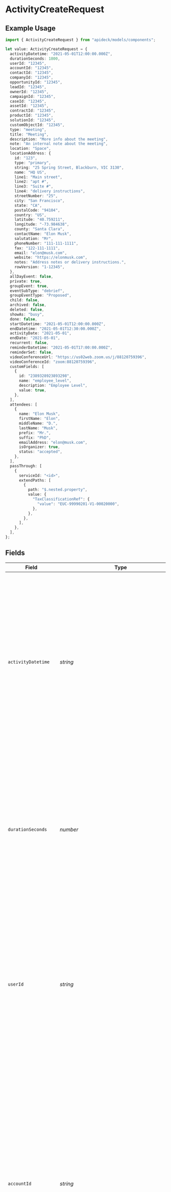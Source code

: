 # ActivityCreateRequest

## Example Usage

```typescript
import { ActivityCreateRequest } from "apideck/models/components";

let value: ActivityCreateRequest = {
  activityDatetime: "2021-05-01T12:00:00.000Z",
  durationSeconds: 1800,
  userId: "12345",
  accountId: "12345",
  contactId: "12345",
  companyId: "12345",
  opportunityId: "12345",
  leadId: "12345",
  ownerId: "12345",
  campaignId: "12345",
  caseId: "12345",
  assetId: "12345",
  contractId: "12345",
  productId: "12345",
  solutionId: "12345",
  customObjectId: "12345",
  type: "meeting",
  title: "Meeting",
  description: "More info about the meeting",
  note: "An internal note about the meeting",
  location: "Space",
  locationAddress: {
    id: "123",
    type: "primary",
    string: "25 Spring Street, Blackburn, VIC 3130",
    name: "HQ US",
    line1: "Main street",
    line2: "apt #",
    line3: "Suite #",
    line4: "delivery instructions",
    streetNumber: "25",
    city: "San Francisco",
    state: "CA",
    postalCode: "94104",
    country: "US",
    latitude: "40.759211",
    longitude: "-73.984638",
    county: "Santa Clara",
    contactName: "Elon Musk",
    salutation: "Mr",
    phoneNumber: "111-111-1111",
    fax: "122-111-1111",
    email: "elon@musk.com",
    website: "https://elonmusk.com",
    notes: "Address notes or delivery instructions.",
    rowVersion: "1-12345",
  },
  allDayEvent: false,
  private: true,
  groupEvent: true,
  eventSubType: "debrief",
  groupEventType: "Proposed",
  child: false,
  archived: false,
  deleted: false,
  showAs: "busy",
  done: false,
  startDatetime: "2021-05-01T12:00:00.000Z",
  endDatetime: "2021-05-01T12:30:00.000Z",
  activityDate: "2021-05-01",
  endDate: "2021-05-01",
  recurrent: false,
  reminderDatetime: "2021-05-01T17:00:00.000Z",
  reminderSet: false,
  videoConferenceUrl: "https://us02web.zoom.us/j/88120759396",
  videoConferenceId: "zoom:88120759396",
  customFields: [
    {
      id: "2389328923893298",
      name: "employee_level",
      description: "Employee Level",
      value: true,
    },
  ],
  attendees: [
    {
      name: "Elon Musk",
      firstName: "Elon",
      middleName: "D.",
      lastName: "Musk",
      prefix: "Mr.",
      suffix: "PhD",
      emailAddress: "elon@musk.com",
      isOrganizer: true,
      status: "accepted",
    },
  ],
  passThrough: [
    {
      serviceId: "<id>",
      extendPaths: [
        {
          path: "$.nested.property",
          value: {
            "TaxClassificationRef": {
              "value": "EUC-99990201-V1-00020000",
            },
          },
        },
      ],
    },
  ],
};
```

## Fields

| Field                                                                                                                                                                                                                                                                                                                                                                                                                                                                                                                                                                                          | Type                                                                                                                                                                                                                                                                                                                                                                                                                                                                                                                                                                                           | Required                                                                                                                                                                                                                                                                                                                                                                                                                                                                                                                                                                                       | Description                                                                                                                                                                                                                                                                                                                                                                                                                                                                                                                                                                                    | Example                                                                                                                                                                                                                                                                                                                                                                                                                                                                                                                                                                                        |
| ---------------------------------------------------------------------------------------------------------------------------------------------------------------------------------------------------------------------------------------------------------------------------------------------------------------------------------------------------------------------------------------------------------------------------------------------------------------------------------------------------------------------------------------------------------------------------------------------- | ---------------------------------------------------------------------------------------------------------------------------------------------------------------------------------------------------------------------------------------------------------------------------------------------------------------------------------------------------------------------------------------------------------------------------------------------------------------------------------------------------------------------------------------------------------------------------------------------- | ---------------------------------------------------------------------------------------------------------------------------------------------------------------------------------------------------------------------------------------------------------------------------------------------------------------------------------------------------------------------------------------------------------------------------------------------------------------------------------------------------------------------------------------------------------------------------------------------- | ---------------------------------------------------------------------------------------------------------------------------------------------------------------------------------------------------------------------------------------------------------------------------------------------------------------------------------------------------------------------------------------------------------------------------------------------------------------------------------------------------------------------------------------------------------------------------------------------- | ---------------------------------------------------------------------------------------------------------------------------------------------------------------------------------------------------------------------------------------------------------------------------------------------------------------------------------------------------------------------------------------------------------------------------------------------------------------------------------------------------------------------------------------------------------------------------------------------- |
| `activityDatetime`                                                                                                                                                                                                                                                                                                                                                                                                                                                                                                                                                                             | *string*                                                                                                                                                                                                                                                                                                                                                                                                                                                                                                                                                                                       | :heavy_minus_sign:                                                                                                                                                                                                                                                                                                                                                                                                                                                                                                                                                                             | The specific date and time when the activity occurred, formatted as an ISO 8601 string. This timestamp is vital for chronological tracking and reporting within the CRM, allowing users to view and analyze activities in a time-sequenced manner. Accurate datetime entries help in maintaining a reliable activity log, which is essential for performance analysis and historical data review.                                                                                                                                                                                              | 2021-05-01T12:00:00.000Z                                                                                                                                                                                                                                                                                                                                                                                                                                                                                                                                                                       |
| `durationSeconds`                                                                                                                                                                                                                                                                                                                                                                                                                                                                                                                                                                              | *number*                                                                                                                                                                                                                                                                                                                                                                                                                                                                                                                                                                                       | :heavy_minus_sign:                                                                                                                                                                                                                                                                                                                                                                                                                                                                                                                                                                             | The total duration of the activity measured in seconds. This metric is important for assessing the time spent on specific activities, aiding in productivity analysis and resource allocation. It allows users to quantify the length of engagements or tasks, providing insights into time management and operational efficiency.                                                                                                                                                                                                                                                             | 1800                                                                                                                                                                                                                                                                                                                                                                                                                                                                                                                                                                                           |
| `userId`                                                                                                                                                                                                                                                                                                                                                                                                                                                                                                                                                                                       | *string*                                                                                                                                                                                                                                                                                                                                                                                                                                                                                                                                                                                       | :heavy_minus_sign:                                                                                                                                                                                                                                                                                                                                                                                                                                                                                                                                                                             | The unique identifier of the user associated with the activity. This ID links the activity to a specific user within the CRM, facilitating user-specific tracking and accountability. It is essential for attributing activities to the correct personnel, enabling personalized performance metrics and ensuring accurate user activity logs.                                                                                                                                                                                                                                                 | 12345                                                                                                                                                                                                                                                                                                                                                                                                                                                                                                                                                                                          |
| `accountId`                                                                                                                                                                                                                                                                                                                                                                                                                                                                                                                                                                                    | *string*                                                                                                                                                                                                                                                                                                                                                                                                                                                                                                                                                                                       | :heavy_minus_sign:                                                                                                                                                                                                                                                                                                                                                                                                                                                                                                                                                                             | The account related to the activity. This property specifies the unique identifier of the account associated with the activity being updated. It is crucial for linking the activity to the correct account within the CRM, ensuring that all interactions and updates are accurately recorded under the appropriate account. This helps in maintaining a comprehensive view of all activities related to a specific account, facilitating better customer relationship management. Although not required, providing this ID can enhance the precision of activity tracking.                   | 12345                                                                                                                                                                                                                                                                                                                                                                                                                                                                                                                                                                                          |
| `contactId`                                                                                                                                                                                                                                                                                                                                                                                                                                                                                                                                                                                    | *string*                                                                                                                                                                                                                                                                                                                                                                                                                                                                                                                                                                                       | :heavy_minus_sign:                                                                                                                                                                                                                                                                                                                                                                                                                                                                                                                                                                             | The contact related to the activity. This field represents the unique identifier of the contact person associated with the activity. Including this ID helps in associating the activity with a specific individual, which is essential for personalizing interactions and maintaining detailed records of communications with contacts. This can be particularly useful in scenarios where activities are directly linked to customer interactions, such as meetings or calls. While optional, it is recommended to include this ID for more granular tracking of contact-related activities. | 12345                                                                                                                                                                                                                                                                                                                                                                                                                                                                                                                                                                                          |
| `companyId`                                                                                                                                                                                                                                                                                                                                                                                                                                                                                                                                                                                    | *string*                                                                                                                                                                                                                                                                                                                                                                                                                                                                                                                                                                                       | :heavy_minus_sign:                                                                                                                                                                                                                                                                                                                                                                                                                                                                                                                                                                             | The company related to the activity. This property holds the unique identifier for the company involved in the activity. It is used to associate the activity with a particular company, which is vital for tracking business interactions and engagements at the organizational level. This linkage supports strategic account management by providing insights into company-specific activities and trends. Although not mandatory, specifying this ID can improve the accuracy of company-related activity records.                                                                         | 12345                                                                                                                                                                                                                                                                                                                                                                                                                                                                                                                                                                                          |
| `opportunityId`                                                                                                                                                                                                                                                                                                                                                                                                                                                                                                                                                                                | *string*                                                                                                                                                                                                                                                                                                                                                                                                                                                                                                                                                                                       | :heavy_minus_sign:                                                                                                                                                                                                                                                                                                                                                                                                                                                                                                                                                                             | The opportunity related to the activity. This field contains the unique identifier for the sales opportunity linked to the activity. Associating an activity with an opportunity is important for sales tracking and pipeline management, as it allows teams to monitor progress and interactions related to specific sales deals. This can aid in forecasting and strategizing sales efforts. While this field is optional, including it can enhance the visibility of opportunity-related activities within the CRM.                                                                         | 12345                                                                                                                                                                                                                                                                                                                                                                                                                                                                                                                                                                                          |
| `leadId`                                                                                                                                                                                                                                                                                                                                                                                                                                                                                                                                                                                       | *string*                                                                                                                                                                                                                                                                                                                                                                                                                                                                                                                                                                                       | :heavy_minus_sign:                                                                                                                                                                                                                                                                                                                                                                                                                                                                                                                                                                             | The lead related to the activity. This property specifies the unique identifier of the lead associated with the activity. Linking activities to leads is crucial for lead management and nurturing processes, as it helps track interactions and engagements with potential customers. This can be particularly beneficial in understanding the journey of a lead through the sales funnel. Although not required, providing this ID can improve the tracking and management of lead-related activities.                                                                                       | 12345                                                                                                                                                                                                                                                                                                                                                                                                                                                                                                                                                                                          |
| `ownerId`                                                                                                                                                                                                                                                                                                                                                                                                                                                                                                                                                                                      | *string*                                                                                                                                                                                                                                                                                                                                                                                                                                                                                                                                                                                       | :heavy_minus_sign:                                                                                                                                                                                                                                                                                                                                                                                                                                                                                                                                                                             | The unique identifier of the user or team responsible for managing the activity. This field is crucial for assigning accountability and ensuring that the right personnel are notified of updates or changes to the activity. It helps in tracking who is responsible for the activity's progress and completion. Typically, this ID corresponds to a user or team within the CRM system, and it must be valid and existing within the system to ensure proper assignment.                                                                                                                     | 12345                                                                                                                                                                                                                                                                                                                                                                                                                                                                                                                                                                                          |
| `campaignId`                                                                                                                                                                                                                                                                                                                                                                                                                                                                                                                                                                                   | *string*                                                                                                                                                                                                                                                                                                                                                                                                                                                                                                                                                                                       | :heavy_minus_sign:                                                                                                                                                                                                                                                                                                                                                                                                                                                                                                                                                                             | The unique identifier of the marketing or sales campaign associated with the activity. This linkage is essential for tracking the performance and impact of specific campaigns on various activities. By associating an activity with a campaign, businesses can analyze the effectiveness of their marketing strategies and make informed decisions. The campaign ID should be valid and correspond to an existing campaign within the CRM.                                                                                                                                                   | 12345                                                                                                                                                                                                                                                                                                                                                                                                                                                                                                                                                                                          |
| `caseId`                                                                                                                                                                                                                                                                                                                                                                                                                                                                                                                                                                                       | *string*                                                                                                                                                                                                                                                                                                                                                                                                                                                                                                                                                                                       | :heavy_minus_sign:                                                                                                                                                                                                                                                                                                                                                                                                                                                                                                                                                                             | The unique identifier of the customer service or support case related to the activity. This association is important for maintaining a comprehensive view of customer interactions and ensuring that all activities related to a specific case are documented. It aids in providing context to the activity, allowing for better customer service and resolution tracking. The case ID must be valid and linked to an existing case in the CRM.                                                                                                                                                | 12345                                                                                                                                                                                                                                                                                                                                                                                                                                                                                                                                                                                          |
| `assetId`                                                                                                                                                                                                                                                                                                                                                                                                                                                                                                                                                                                      | *string*                                                                                                                                                                                                                                                                                                                                                                                                                                                                                                                                                                                       | :heavy_minus_sign:                                                                                                                                                                                                                                                                                                                                                                                                                                                                                                                                                                             | The unique identifier of the asset involved in the activity. This could refer to any physical or digital asset that is relevant to the activity's execution or outcome. Associating an activity with an asset helps in asset management and tracking, ensuring that all interactions involving the asset are recorded. The asset ID should be valid and correspond to an existing asset within the CRM system.                                                                                                                                                                                 | 12345                                                                                                                                                                                                                                                                                                                                                                                                                                                                                                                                                                                          |
| `contractId`                                                                                                                                                                                                                                                                                                                                                                                                                                                                                                                                                                                   | *string*                                                                                                                                                                                                                                                                                                                                                                                                                                                                                                                                                                                       | :heavy_minus_sign:                                                                                                                                                                                                                                                                                                                                                                                                                                                                                                                                                                             | The unique identifier of the contract associated with the activity. This is vital for linking activities to specific contractual agreements, ensuring that all actions taken are in compliance with contractual obligations. It helps in monitoring contract performance and adherence, providing a clear audit trail of activities related to the contract. The contract ID must be valid and linked to an existing contract in the CRM.                                                                                                                                                      | 12345                                                                                                                                                                                                                                                                                                                                                                                                                                                                                                                                                                                          |
| `productId`                                                                                                                                                                                                                                                                                                                                                                                                                                                                                                                                                                                    | *string*                                                                                                                                                                                                                                                                                                                                                                                                                                                                                                                                                                                       | :heavy_minus_sign:                                                                                                                                                                                                                                                                                                                                                                                                                                                                                                                                                                             | The unique identifier of the product associated with the activity. This field links the activity to a specific product within the CRM, allowing for detailed tracking and reporting on product-related interactions. It is optional but highly useful for businesses that need to monitor activities related to specific products, such as sales calls or product demonstrations. This ID should match an existing product record in the CRM to ensure accurate association.                                                                                                                   | 12345                                                                                                                                                                                                                                                                                                                                                                                                                                                                                                                                                                                          |
| `solutionId`                                                                                                                                                                                                                                                                                                                                                                                                                                                                                                                                                                                   | *string*                                                                                                                                                                                                                                                                                                                                                                                                                                                                                                                                                                                       | :heavy_minus_sign:                                                                                                                                                                                                                                                                                                                                                                                                                                                                                                                                                                             | The unique identifier of the solution associated with the activity. This property connects the activity to a particular solution offered by the business, facilitating the tracking of solution-specific engagements. It is optional and is particularly beneficial for organizations that offer multiple solutions and need to track activities like solution presentations or customer feedback sessions. Ensure this ID corresponds to an existing solution record in the CRM for proper linkage.                                                                                           | 12345                                                                                                                                                                                                                                                                                                                                                                                                                                                                                                                                                                                          |
| `customObjectId`                                                                                                                                                                                                                                                                                                                                                                                                                                                                                                                                                                               | *string*                                                                                                                                                                                                                                                                                                                                                                                                                                                                                                                                                                                       | :heavy_minus_sign:                                                                                                                                                                                                                                                                                                                                                                                                                                                                                                                                                                             | The unique identifier for a custom object related to the activity. This field allows for the association of the activity with a custom object, which can be defined by the user to fit specific business needs. It is optional and provides flexibility for businesses to track activities linked to non-standard CRM entities, such as events or campaigns. The ID should match a custom object record in the CRM to maintain data integrity.                                                                                                                                                 | 12345                                                                                                                                                                                                                                                                                                                                                                                                                                                                                                                                                                                          |
| `type`                                                                                                                                                                                                                                                                                                                                                                                                                                                                                                                                                                                         | [components.ActivityCreateRequestType](../../models/components/activitycreaterequesttype.md)                                                                                                                                                                                                                                                                                                                                                                                                                                                                                                   | :heavy_check_mark:                                                                                                                                                                                                                                                                                                                                                                                                                                                                                                                                                                             | The category or classification of the activity, such as 'call', 'meeting', or 'task'. This required field helps in organizing and filtering activities within the CRM, ensuring that users can easily identify and manage different types of interactions. It is crucial for reporting and analytics, as it allows businesses to analyze activity patterns and performance metrics. The type should be selected from predefined categories to maintain consistency across records.                                                                                                             | meeting                                                                                                                                                                                                                                                                                                                                                                                                                                                                                                                                                                                        |
| `title`                                                                                                                                                                                                                                                                                                                                                                                                                                                                                                                                                                                        | *string*                                                                                                                                                                                                                                                                                                                                                                                                                                                                                                                                                                                       | :heavy_minus_sign:                                                                                                                                                                                                                                                                                                                                                                                                                                                                                                                                                                             | A brief, descriptive title for the activity, summarizing its purpose or content. This optional field aids in quickly identifying the activity within lists and reports, providing a snapshot of what the activity entails. While not mandatory, a well-crafted title enhances clarity and communication among team members, especially in collaborative environments. It should be concise yet informative, reflecting the core objective of the activity.                                                                                                                                     | Meeting                                                                                                                                                                                                                                                                                                                                                                                                                                                                                                                                                                                        |
| `description`                                                                                                                                                                                                                                                                                                                                                                                                                                                                                                                                                                                  | *string*                                                                                                                                                                                                                                                                                                                                                                                                                                                                                                                                                                                       | :heavy_minus_sign:                                                                                                                                                                                                                                                                                                                                                                                                                                                                                                                                                                             | The description provides a detailed overview of the activity, capturing essential information that helps in understanding the purpose and context of the activity within the CRM. This field is optional but highly recommended for clarity and record-keeping, as it aids team members in quickly grasping the nature of the activity without needing additional context.                                                                                                                                                                                                                     | More info about the meeting                                                                                                                                                                                                                                                                                                                                                                                                                                                                                                                                                                    |
| `note`                                                                                                                                                                                                                                                                                                                                                                                                                                                                                                                                                                                         | *string*                                                                                                                                                                                                                                                                                                                                                                                                                                                                                                                                                                                       | :heavy_minus_sign:                                                                                                                                                                                                                                                                                                                                                                                                                                                                                                                                                                             | This internal note serves as a private annotation for the activity, allowing team members to add insights, reminders, or any relevant information that should not be visible to external parties. While optional, it is useful for internal communication and ensuring that all team members are aligned on the specifics of the activity.                                                                                                                                                                                                                                                     | An internal note about the meeting                                                                                                                                                                                                                                                                                                                                                                                                                                                                                                                                                             |
| `location`                                                                                                                                                                                                                                                                                                                                                                                                                                                                                                                                                                                     | *string*                                                                                                                                                                                                                                                                                                                                                                                                                                                                                                                                                                                       | :heavy_minus_sign:                                                                                                                                                                                                                                                                                                                                                                                                                                                                                                                                                                             | The location specifies where the activity is scheduled to take place, providing logistical details that are crucial for planning and coordination. This field can include physical addresses or virtual meeting links, depending on the nature of the activity. It is optional but beneficial for ensuring participants know where to be or how to connect.                                                                                                                                                                                                                                    | Space                                                                                                                                                                                                                                                                                                                                                                                                                                                                                                                                                                                          |
| `locationAddress`                                                                                                                                                                                                                                                                                                                                                                                                                                                                                                                                                                              | [components.LocationAddress](../../models/components/locationaddress.md)                                                                                                                                                                                                                                                                                                                                                                                                                                                                                                                       | :heavy_minus_sign:                                                                                                                                                                                                                                                                                                                                                                                                                                                                                                                                                                             | The location_address object contains detailed address information for the activity's location. This structured data is useful for integrations that require precise geolocation or mapping services. It is optional and can be used to provide more granular location details beyond a simple string address.                                                                                                                                                                                                                                                                                  |                                                                                                                                                                                                                                                                                                                                                                                                                                                                                                                                                                                                |
| `allDayEvent`                                                                                                                                                                                                                                                                                                                                                                                                                                                                                                                                                                                  | *boolean*                                                                                                                                                                                                                                                                                                                                                                                                                                                                                                                                                                                      | :heavy_minus_sign:                                                                                                                                                                                                                                                                                                                                                                                                                                                                                                                                                                             | A boolean flag indicating whether the activity spans the entire day. When set to true, the activity is considered an all-day event, which means it does not have specific start and end times. This is particularly useful for events like holidays or full-day conferences, where precise timing is not necessary. It helps in organizing and displaying activities in a calendar view without time constraints.                                                                                                                                                                              | false                                                                                                                                                                                                                                                                                                                                                                                                                                                                                                                                                                                          |
| `private`                                                                                                                                                                                                                                                                                                                                                                                                                                                                                                                                                                                      | *boolean*                                                                                                                                                                                                                                                                                                                                                                                                                                                                                                                                                                                      | :heavy_minus_sign:                                                                                                                                                                                                                                                                                                                                                                                                                                                                                                                                                                             | This boolean property specifies whether the activity is marked as private, restricting visibility to authorized users only. When set to true, the activity details are hidden from general view, ensuring confidentiality and privacy. This is particularly important for sensitive meetings or activities that should not be publicly accessible within the CRM system.                                                                                                                                                                                                                       | true                                                                                                                                                                                                                                                                                                                                                                                                                                                                                                                                                                                           |
| `groupEvent`                                                                                                                                                                                                                                                                                                                                                                                                                                                                                                                                                                                   | *boolean*                                                                                                                                                                                                                                                                                                                                                                                                                                                                                                                                                                                      | :heavy_minus_sign:                                                                                                                                                                                                                                                                                                                                                                                                                                                                                                                                                                             | Indicates whether the activity is classified as a group event. This property is used to determine if the activity involves multiple participants or is part of a larger event series. Setting this to true can help in organizing and managing events that require coordination among several team members or departments. It is particularly useful in scenarios where activities need to be grouped for reporting or scheduling purposes.                                                                                                                                                    | true                                                                                                                                                                                                                                                                                                                                                                                                                                                                                                                                                                                           |
| `eventSubType`                                                                                                                                                                                                                                                                                                                                                                                                                                                                                                                                                                                 | *string*                                                                                                                                                                                                                                                                                                                                                                                                                                                                                                                                                                                       | :heavy_minus_sign:                                                                                                                                                                                                                                                                                                                                                                                                                                                                                                                                                                             | Specifies the sub-type of the group event, providing additional categorization within the broader event type. This property allows for more granular classification of events, which can be beneficial for detailed reporting and analysis. For example, within a 'Meeting' event type, sub-types could include 'Client Meeting', 'Team Meeting', etc. This helps in filtering and identifying specific kinds of events within the CRM.                                                                                                                                                        | debrief                                                                                                                                                                                                                                                                                                                                                                                                                                                                                                                                                                                        |
| `groupEventType`                                                                                                                                                                                                                                                                                                                                                                                                                                                                                                                                                                               | *string*                                                                                                                                                                                                                                                                                                                                                                                                                                                                                                                                                                                       | :heavy_minus_sign:                                                                                                                                                                                                                                                                                                                                                                                                                                                                                                                                                                             | Defines the primary type of the group event, serving as a top-level categorization. This property is essential for organizing events into major categories such as 'Meeting', 'Conference', or 'Workshop'. It aids in the systematic arrangement and retrieval of event records, ensuring that users can easily navigate and manage different types of activities within the CRM.                                                                                                                                                                                                              | Proposed                                                                                                                                                                                                                                                                                                                                                                                                                                                                                                                                                                                       |
| `child`                                                                                                                                                                                                                                                                                                                                                                                                                                                                                                                                                                                        | *boolean*                                                                                                                                                                                                                                                                                                                                                                                                                                                                                                                                                                                      | :heavy_minus_sign:                                                                                                                                                                                                                                                                                                                                                                                                                                                                                                                                                                             | Indicates whether the activity is a subordinate or dependent activity linked to a parent activity. This property is crucial for establishing hierarchical relationships between activities, allowing users to track dependencies and manage workflows effectively. It is particularly useful in project management scenarios where tasks are often nested within larger projects.                                                                                                                                                                                                              | false                                                                                                                                                                                                                                                                                                                                                                                                                                                                                                                                                                                          |
| `archived`                                                                                                                                                                                                                                                                                                                                                                                                                                                                                                                                                                                     | *boolean*                                                                                                                                                                                                                                                                                                                                                                                                                                                                                                                                                                                      | :heavy_minus_sign:                                                                                                                                                                                                                                                                                                                                                                                                                                                                                                                                                                             | Determines whether the activity has been archived, meaning it is no longer active but retained for historical reference. Archiving activities helps in decluttering the active records while preserving important historical data for future audits or reviews. This property is useful for maintaining a clean and efficient CRM environment by segregating active and inactive records.                                                                                                                                                                                                      | false                                                                                                                                                                                                                                                                                                                                                                                                                                                                                                                                                                                          |
| `deleted`                                                                                                                                                                                                                                                                                                                                                                                                                                                                                                                                                                                      | *boolean*                                                                                                                                                                                                                                                                                                                                                                                                                                                                                                                                                                                      | :heavy_minus_sign:                                                                                                                                                                                                                                                                                                                                                                                                                                                                                                                                                                             | Indicates whether the activity record is marked as deleted within the CRM system. This flag is crucial for maintaining data integrity and ensuring that only active records are processed in subsequent operations. Setting this to true does not permanently remove the record but marks it for exclusion from active views and reports. Commonly used in scenarios where soft deletion is preferred over permanent removal.                                                                                                                                                                  | false                                                                                                                                                                                                                                                                                                                                                                                                                                                                                                                                                                                          |
| `showAs`                                                                                                                                                                                                                                                                                                                                                                                                                                                                                                                                                                                       | [components.ShowAs](../../models/components/showas.md)                                                                                                                                                                                                                                                                                                                                                                                                                                                                                                                                         | :heavy_minus_sign:                                                                                                                                                                                                                                                                                                                                                                                                                                                                                                                                                                             | Defines the status or visibility of the activity in calendar views, such as 'busy', 'free', or 'tentative'. This property helps in managing time effectively by indicating how the activity should be displayed to users and integrated services. It is essential for scheduling and availability management, ensuring that overlapping activities are handled appropriately.                                                                                                                                                                                                                  | busy                                                                                                                                                                                                                                                                                                                                                                                                                                                                                                                                                                                           |
| `done`                                                                                                                                                                                                                                                                                                                                                                                                                                                                                                                                                                                         | *boolean*                                                                                                                                                                                                                                                                                                                                                                                                                                                                                                                                                                                      | :heavy_minus_sign:                                                                                                                                                                                                                                                                                                                                                                                                                                                                                                                                                                             | Specifies whether the activity has been completed. This property is vital for tracking progress and updating the status of tasks within the CRM. Marking an activity as done can trigger workflows or notifications, ensuring that all stakeholders are informed of the completion. It is commonly used in task management and reporting to reflect the current state of activities.                                                                                                                                                                                                           | false                                                                                                                                                                                                                                                                                                                                                                                                                                                                                                                                                                                          |
| `startDatetime`                                                                                                                                                                                                                                                                                                                                                                                                                                                                                                                                                                                | *string*                                                                                                                                                                                                                                                                                                                                                                                                                                                                                                                                                                                       | :heavy_minus_sign:                                                                                                                                                                                                                                                                                                                                                                                                                                                                                                                                                                             | Represents the scheduled start date and time for the activity, formatted in ISO 8601. This timestamp is critical for planning and coordinating activities, ensuring that all participants are aware of when the activity is set to begin. It is used in conjunction with end_datetime to define the duration of the activity and is essential for calendar synchronization and reminders.                                                                                                                                                                                                      | 2021-05-01T12:00:00.000Z                                                                                                                                                                                                                                                                                                                                                                                                                                                                                                                                                                       |
| `endDatetime`                                                                                                                                                                                                                                                                                                                                                                                                                                                                                                                                                                                  | *string*                                                                                                                                                                                                                                                                                                                                                                                                                                                                                                                                                                                       | :heavy_minus_sign:                                                                                                                                                                                                                                                                                                                                                                                                                                                                                                                                                                             | Denotes the scheduled end date and time for the activity, formatted in ISO 8601. This property is important for determining the duration and completion of the activity, helping to manage time allocations and resource planning. It works alongside start_datetime to provide a complete timeframe for the activity, facilitating accurate scheduling and conflict resolution in calendar applications.                                                                                                                                                                                      | 2021-05-01T12:30:00.000Z                                                                                                                                                                                                                                                                                                                                                                                                                                                                                                                                                                       |
| `activityDate`                                                                                                                                                                                                                                                                                                                                                                                                                                                                                                                                                                                 | *string*                                                                                                                                                                                                                                                                                                                                                                                                                                                                                                                                                                                       | :heavy_minus_sign:                                                                                                                                                                                                                                                                                                                                                                                                                                                                                                                                                                             | Denotes the specific date on which the activity is scheduled to occur. This field is crucial for chronological organization within the CRM, enabling users to plan and review activities based on their scheduled dates. The date should be formatted according to the ISO 8601 standard (YYYY-MM-DD) to ensure consistency and compatibility across systems. It is particularly useful for generating reports and timelines of activities.                                                                                                                                                    | 2021-05-01                                                                                                                                                                                                                                                                                                                                                                                                                                                                                                                                                                                     |
| `endDate`                                                                                                                                                                                                                                                                                                                                                                                                                                                                                                                                                                                      | *string*                                                                                                                                                                                                                                                                                                                                                                                                                                                                                                                                                                                       | :heavy_minus_sign:                                                                                                                                                                                                                                                                                                                                                                                                                                                                                                                                                                             | Indicates the concluding date of the activity, which is particularly relevant for activities spanning multiple days. This field helps in defining the timeframe of an activity, ensuring that all related tasks and follow-ups are completed within the specified period. The date should adhere to the ISO 8601 format (YYYY-MM-DD) to maintain uniformity. It is often used in conjunction with the activity_date to define the start and end of an activity.                                                                                                                                | 2021-05-01                                                                                                                                                                                                                                                                                                                                                                                                                                                                                                                                                                                     |
| `recurrent`                                                                                                                                                                                                                                                                                                                                                                                                                                                                                                                                                                                    | *boolean*                                                                                                                                                                                                                                                                                                                                                                                                                                                                                                                                                                                      | :heavy_minus_sign:                                                                                                                                                                                                                                                                                                                                                                                                                                                                                                                                                                             | A boolean flag that specifies whether the activity is part of a recurring series. This property is vital for activities that repeat over a period, such as weekly meetings or monthly reviews. Setting this to true indicates that the activity will occur regularly, which helps in automating scheduling and reminders. It is important for maintaining consistency in recurring tasks and ensuring that they are not overlooked.                                                                                                                                                            | false                                                                                                                                                                                                                                                                                                                                                                                                                                                                                                                                                                                          |
| `reminderDatetime`                                                                                                                                                                                                                                                                                                                                                                                                                                                                                                                                                                             | *string*                                                                                                                                                                                                                                                                                                                                                                                                                                                                                                                                                                                       | :heavy_minus_sign:                                                                                                                                                                                                                                                                                                                                                                                                                                                                                                                                                                             | Specifies the exact date and time when a reminder for the activity should be triggered. This field is essential for alerting users about upcoming activities, ensuring that they are prepared and can manage their time effectively. The datetime should be formatted according to the ISO 8601 standard (YYYY-MM-DDTHH:MM:SSZ) to ensure precision and interoperability. It is particularly useful for time-sensitive activities where timely reminders are critical.                                                                                                                         | 2021-05-01T17:00:00.000Z                                                                                                                                                                                                                                                                                                                                                                                                                                                                                                                                                                       |
| `reminderSet`                                                                                                                                                                                                                                                                                                                                                                                                                                                                                                                                                                                  | *boolean*                                                                                                                                                                                                                                                                                                                                                                                                                                                                                                                                                                                      | :heavy_minus_sign:                                                                                                                                                                                                                                                                                                                                                                                                                                                                                                                                                                             | Indicates whether a reminder has been configured for this activity. This boolean flag is crucial for ensuring timely follow-ups and notifications within the CRM system. If set to true, it implies that a reminder is active, helping users to stay on top of their scheduled tasks and commitments. This property is optional and can be omitted if reminders are not applicable to the activity being updated.                                                                                                                                                                              | false                                                                                                                                                                                                                                                                                                                                                                                                                                                                                                                                                                                          |
| `videoConferenceUrl`                                                                                                                                                                                                                                                                                                                                                                                                                                                                                                                                                                           | *string*                                                                                                                                                                                                                                                                                                                                                                                                                                                                                                                                                                                       | :heavy_minus_sign:                                                                                                                                                                                                                                                                                                                                                                                                                                                                                                                                                                             | The web address link to join the video conference associated with this activity. This URL is essential for facilitating virtual meetings and ensuring that all participants have access to the correct online meeting space. It should be a valid URL format and is particularly useful for activities involving remote collaboration or client meetings. This field is optional and can be left blank if no video conference is linked to the activity.                                                                                                                                       | https://us02web.zoom.us/j/88120759396                                                                                                                                                                                                                                                                                                                                                                                                                                                                                                                                                          |
| `videoConferenceId`                                                                                                                                                                                                                                                                                                                                                                                                                                                                                                                                                                            | *string*                                                                                                                                                                                                                                                                                                                                                                                                                                                                                                                                                                                       | :heavy_minus_sign:                                                                                                                                                                                                                                                                                                                                                                                                                                                                                                                                                                             | A unique identifier for the video conference session linked to this activity. This ID is used to distinguish between different video conference sessions and is important for integration with video conferencing tools. It should be a valid identifier as per the video conferencing service's specifications. This property is optional and should be provided if a video conference is part of the activity.                                                                                                                                                                               | zoom:88120759396                                                                                                                                                                                                                                                                                                                                                                                                                                                                                                                                                                               |
| `customFields`                                                                                                                                                                                                                                                                                                                                                                                                                                                                                                                                                                                 | [components.ActivityCreateRequestCustomFields](../../models/components/activitycreaterequestcustomfields.md)[]                                                                                                                                                                                                                                                                                                                                                                                                                                                                                 | :heavy_minus_sign:                                                                                                                                                                                                                                                                                                                                                                                                                                                                                                                                                                             | An array of custom fields that provide additional, user-defined data points for the activity. These fields allow for greater flexibility and customization, enabling users to capture specific information that is not covered by standard fields. Each entry in the array should adhere to the format defined by the CRM system. This property is optional and can be used to tailor the activity record to specific business needs.                                                                                                                                                          |                                                                                                                                                                                                                                                                                                                                                                                                                                                                                                                                                                                                |
| `attendees`                                                                                                                                                                                                                                                                                                                                                                                                                                                                                                                                                                                    | [components.ActivityCreateRequestAttendees](../../models/components/activitycreaterequestattendees.md)[]                                                                                                                                                                                                                                                                                                                                                                                                                                                                                       | :heavy_minus_sign:                                                                                                                                                                                                                                                                                                                                                                                                                                                                                                                                                                             | A list of individuals or entities that are associated with the CRM activity as participants or stakeholders. This array is included when there are attendees linked to the activity, providing a comprehensive view of all parties involved, which can be crucial for coordination, follow-ups, or reporting purposes.                                                                                                                                                                                                                                                                         |                                                                                                                                                                                                                                                                                                                                                                                                                                                                                                                                                                                                |
| `passThrough`                                                                                                                                                                                                                                                                                                                                                                                                                                                                                                                                                                                  | [components.ActivityCreateRequestPassThrough](../../models/components/activitycreaterequestpassthrough.md)[]                                                                                                                                                                                                                                                                                                                                                                                                                                                                                   | :heavy_minus_sign:                                                                                                                                                                                                                                                                                                                                                                                                                                                                                                                                                                             | An array that allows the inclusion of service-specific custom data or structured modifications when updating the activity record. This property is particularly useful for integrating with third-party services that require additional parameters not covered by standard fields. It enables flexibility and customization in handling unique business requirements or workflows that involve multiple systems. Each entry in the array can represent a different set of data or instructions tailored to specific services.                                                                 |                                                                                                                                                                                                                                                                                                                                                                                                                                                                                                                                                                                                |